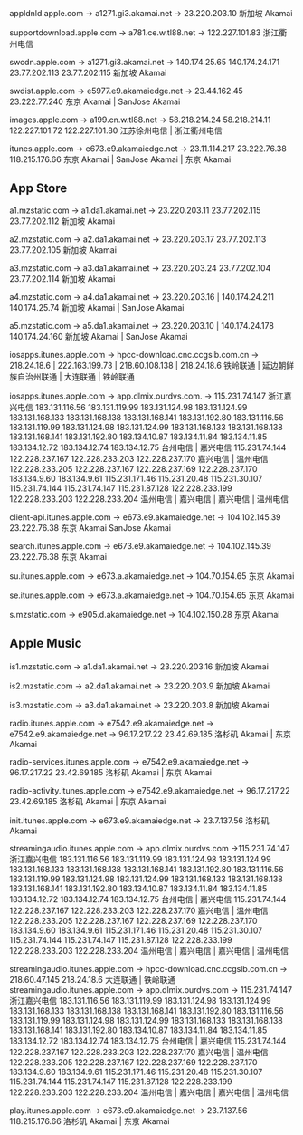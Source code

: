 appldnld.apple.com -> a1271.gi3.akamai.net -> 23.220.203.10 
新加坡 Akamai

supportdownload.apple.com -> a781.ce.w.tl88.net -> 122.227.101.83
浙江衢州电信

swcdn.apple.com -> a1271.gi3.akamai.net -> 140.174.25.65 140.174.24.171 23.77.202.113 23.77.202.115
新加坡 Akamai

swdist.apple.com -> e5977.e9.akamaiedge.net -> 23.44.162.45 23.222.77.240 
东京 Akamai | SanJose Akamai

images.apple.com -> a199.cn.w.tl88.net -> 58.218.214.24 58.218.214.11 122.227.101.72 122.227.101.80
江苏徐州电信 | 浙江衢州电信

itunes.apple.com -> e673.e9.akamaiedge.net -> 23.11.114.217 23.222.76.38 118.215.176.66
东京 Akamai | SanJose Akamai | 东京 Akamai

## App Store

a1.mzstatic.com -> a1.da1.akamai.net -> 23.220.203.11 23.77.202.115 23.77.202.112
新加坡 Akamai

a2.mzstatic.com -> a2.da1.akamai.net -> 23.220.203.17 23.77.202.113 23.77.202.105
新加坡 Akamai

a3.mzstatic.com -> a3.da1.akamai.net -> 23.220.203.24 23.77.202.104 23.77.202.114
新加坡 Akamai

a4.mzstatic.com -> a4.da1.akamai.net -> 23.220.203.16 | 140.174.24.211 140.174.25.74
新加坡 Akamai | SanJose Akamai

a5.mzstatic.com -> a5.da1.akamai.net -> 23.220.203.10 | 140.174.24.178 140.174.24.160
新加坡 Akamai | SanJose Akamai

iosapps.itunes.apple.com -> hpcc-download.cnc.ccgslb.com.cn -> 218.24.18.6 | 222.163.199.73 | 218.60.108.138 | 218.24.18.6
铁岭联通 | 延边朝鲜族自治州联通 | 大连联通 | 铁岭联通

iosapps.itunes.apple.com -> app.dlmix.ourdvs.com. -> 115.231.74.147
浙江嘉兴电信
183.131.116.56 183.131.119.99 183.131.124.98 183.131.124.99 183.131.168.133 183.131.168.138 183.131.168.141 183.131.192.80 
183.131.116.56 183.131.119.99 183.131.124.98 183.131.124.99 183.131.168.133 183.131.168.138 183.131.168.141 183.131.192.80 183.134.10.87 183.134.11.84 183.134.11.85 183.134.12.72 183.134.12.74 183.134.12.75
台州电信 | 嘉兴电信
115.231.74.144 122.228.237.167 122.228.233.203 122.228.237.170
嘉兴电信 | 温州电信
122.228.233.205 122.228.237.167 122.228.237.169 122.228.237.170 183.134.9.60 183.134.9.61 115.231.171.46 115.231.20.48 115.231.30.107 115.231.74.144 115.231.74.147 115.231.87.128 122.228.233.199 122.228.233.203 122.228.233.204
温州电信 | 嘉兴电信 | 嘉兴电信 | 温州电信


client-api.itunes.apple.com -> e673.e9.akamaiedge.net -> 104.102.145.39 23.222.76.38
东京 Akamai SanJose Akamai

search.itunes.apple.com -> e673.e9.akamaiedge.net -> 104.102.145.39 23.222.76.38
东京 Akamai

su.itunes.apple.com -> e673.a.akamaiedge.net -> 104.70.154.65
东京 Akamai

se.itunes.apple.com -> e673.a.akamaiedge.net -> 104.70.154.65
东京 Akamai

s.mzstatic.com -> e905.d.akamaiedge.net -> 104.102.150.28
东京 Akamai

## Apple Music
is1.mzstatic.com -> a1.da1.akamai.net -> 23.220.203.16
新加坡 Akamai

is2.mzstatic.com -> a2.da1.akamai.net -> 23.220.203.9
新加坡 Akamai

is3.mzstatic.com -> a3.da1.akamai.net -> 23.220.203.8
新加坡 Akamai

radio.itunes.apple.com -> e7542.e9.akamaiedge.net -> e7542.e9.akamaiedge.net -> 96.17.217.22 23.42.69.185
洛杉矶 Akamai | 东京 Akamai 

radio-services.itunes.apple.com -> e7542.e9.akamaiedge.net -> 96.17.217.22 23.42.69.185
洛杉矶 Akamai | 东京 Akamai 

radio-activity.itunes.apple.com -> e7542.e9.akamaiedge.net -> 96.17.217.22 23.42.69.185
洛杉矶 Akamai | 东京 Akamai

init.itunes.apple.com -> e673.e9.akamaiedge.net -> 23.7.137.56
洛杉矶 Akamai

streamingaudio.itunes.apple.com -> app.dlmix.ourdvs.com ->115.231.74.147
浙江嘉兴电信
183.131.116.56 183.131.119.99 183.131.124.98 183.131.124.99 183.131.168.133 183.131.168.138 183.131.168.141 183.131.192.80 
183.131.116.56 183.131.119.99 183.131.124.98 183.131.124.99 183.131.168.133 183.131.168.138 183.131.168.141 183.131.192.80 183.134.10.87 183.134.11.84 183.134.11.85 183.134.12.72 183.134.12.74 183.134.12.75
台州电信 | 嘉兴电信
115.231.74.144 122.228.237.167 122.228.233.203 122.228.237.170
嘉兴电信 | 温州电信
122.228.233.205 122.228.237.167 122.228.237.169 122.228.237.170 183.134.9.60 183.134.9.61 115.231.171.46 115.231.20.48 115.231.30.107 115.231.74.144 115.231.74.147 115.231.87.128 122.228.233.199 122.228.233.203 122.228.233.204
温州电信 | 嘉兴电信 | 嘉兴电信 | 温州电信

streamingaudio.itunes.apple.com -> hpcc-download.cnc.ccgslb.com.cn -> 218.60.47.145 218.24.18.6
大连联通 | 铁岭联通
streamingaudio.itunes.apple.com -> app.dlmix.ourdvs.com ->
115.231.74.147
浙江嘉兴电信
183.131.116.56 183.131.119.99 183.131.124.98 183.131.124.99 183.131.168.133 183.131.168.138 183.131.168.141 183.131.192.80 
183.131.116.56 183.131.119.99 183.131.124.98 183.131.124.99 183.131.168.133 183.131.168.138 183.131.168.141 183.131.192.80 183.134.10.87 183.134.11.84 183.134.11.85 183.134.12.72 183.134.12.74 183.134.12.75
台州电信 | 嘉兴电信
115.231.74.144 122.228.237.167 122.228.233.203 122.228.237.170
嘉兴电信 | 温州电信
122.228.233.205 122.228.237.167 122.228.237.169 122.228.237.170 183.134.9.60 183.134.9.61 115.231.171.46 115.231.20.48 115.231.30.107 115.231.74.144 115.231.74.147 115.231.87.128 122.228.233.199 122.228.233.203 122.228.233.204
温州电信 | 嘉兴电信 | 嘉兴电信 | 温州电信

play.itunes.apple.com -> e673.e9.akamaiedge.net -> 23.7.137.56 118.215.176.66
洛杉矶 Akamai | 东京 Akamai




